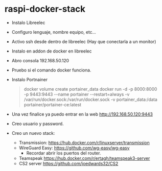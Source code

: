 # raspi-docker-stack

- Instalo Libreelec
- Configuro lenguaje, nombre equipo, etc...
- Activo ssh desde dentro de libreelec (Hay que conectarla a un monitor)
- Instalo en addon de docker en libreelec
- Abro consola 192.168.50.120
- Pruebo si el comando docker funciona.
- Instalo Portnainer
	> docker volume create portainer_data
	> docker run -d -p 8000:8000 -p 9443:9443 --name portainer --restart=always -v /var/run/docker.sock:/var/run/docker.sock -v portainer_data:/data portainer/portainer-ce:latest
	
- Una vez finalice ya puedo entrar en la web http://192.168.50.120:9443
- Creo usuario y password.
- Creo un nuevo stack:
  - Transmission:
      https://hub.docker.com/r/linuxserver/transmission
  - WireGuard Easy:
      https://github.com/wg-easy/wg-easy
    - Recordar abrir los puertos del router.
  - Teamspeak
      https://hub.docker.com/r/ertagh/teamspeak3-server
  - CS2 server
    https://github.com/joedwards32/CS2
       
